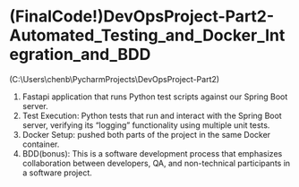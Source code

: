 # (FinalCode!)DevOpsProject-Part2-Automated_Testing_and_Docker_Integration_and_BDD
 (C:\Users\chenb\PycharmProjects\DevOpsProject-Part2)

1. Fastapi application that runs Python test scripts against our Spring Boot server.
2. Test Execution: Python tests that run and interact with the Spring Boot server, verifying its “logging” functionality using multiple unit tests. 
3. Docker Setup: pushed both parts of the project in the same Docker container.
4. BDD(bonus): This is a software development process that emphasizes collaboration between developers, QA, and non-technical participants in a software project.
